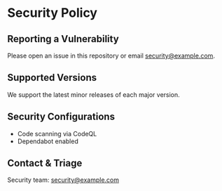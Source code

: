 # Security Policy

## Reporting a Vulnerability
Please open an issue in this repository or email security@example.com.

## Supported Versions
We support the latest minor releases of each major version.

## Security Configurations
- Code scanning via CodeQL
- Dependabot enabled

## Contact & Triage
Security team: security@example.com
